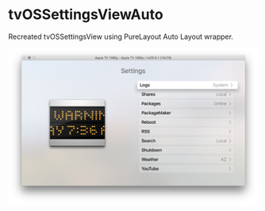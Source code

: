 # tvOSSettingsViewAuto
Recreated tvOSSettingsView using PureLayout Auto Layout wrapper.


![alt text](screenshot.png "Screenshot")